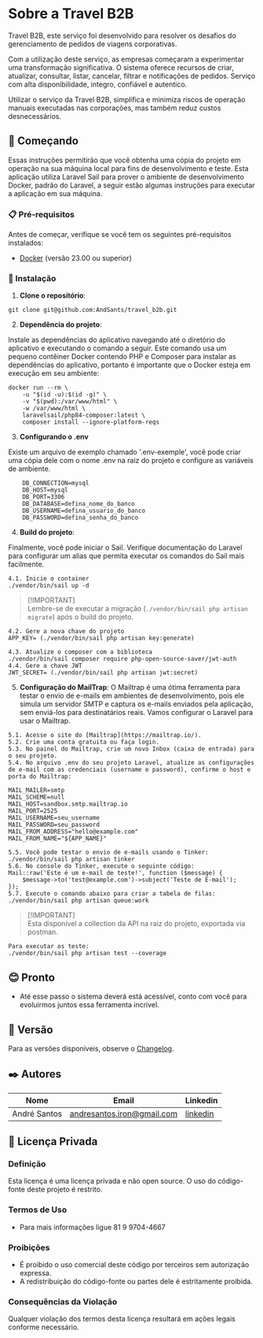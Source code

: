 # Sobre a Travel B2B

Travel B2B, este serviço foi desenvolvido para resolver os desafios do gerenciamento de pedidos de viagens corporativas.

Com a utilização deste serviço, as empresas começaram a experimentar uma transformação significativa. O sistema oferece recursos de  criar, atualizar, consultar, listar, cancelar, filtrar e notificações de pedidos. Serviço com alta disponibilidade, integro, confiável e autentico.

Utilizar o serviço da Travel B2B, simplifica e minimiza riscos de operação manuais executadas nas corporações, mas também reduz custos desnecessários.

## 🚀 Começando

Essas instruções permitirão que você obtenha uma cópia do projeto em operação na sua máquina local para fins de desenvolvimento e teste.
Esta aplicação utiliza Laravel Sail para prover o ambiente de desenvolvimento Docker, padrão do Laravel, a seguir estão algumas instruções para executar a aplicação em sua máquina.

### 📋 Pré-requisitos

Antes de começar, verifique se você tem os seguintes pré-requisitos instalados:

- [Docker](https://www.docker.com/get-started) (versão 23.00 ou superior)

### 🔧 Instalação

1. **Clone o repositório**:     

```
git clone git@github.com:AndSants/travel_b2b.git
```

2. **Dependência do projeto**: 

Instale as dependências do aplicativo navegando até o diretório do aplicativo e executando o comando a seguir. Este comando usa um pequeno contêiner Docker contendo PHP e Composer para instalar as dependências do aplicativo, portanto é importante que o Docker esteja em execução em seu ambiente:

```
docker run --rm \
    -u "$(id -u):$(id -g)" \
    -v "$(pwd):/var/www/html" \
    -w /var/www/html \
    laravelsail/php84-composer:latest \
    composer install --ignore-platform-reqs
```
3. **Configurando o .env**

Existe um arquivo de exemplo chamado '.env-exemple', você pode criar uma cópia dele com o nome .env na raiz do projeto e configure as variáveis de ambiente.

```
    DB_CONNECTION=mysql
    DB_HOST=mysql
    DB_PORT=3306
    DB_DATABASE=defina_nome_do_banco
    DB_USERNAME=defina_usuario_do_banco
    DB_PASSWORD=defina_senha_do_banco
```

4. **Build do projeto**:  

Finalmente, você pode iniciar o Sail. Verifique documentação do Laravel para configurar um alias que permita executar os comandos do Sail mais facilmente.

```
4.1. Inicie o container
./vendor/bin/sail up -d
```
> [!IMPORTANT]\
> Lembre-se de executar a migração (`./vendor/bin/sail php artisan migrate`) após o build do projeto.

```
4.2. Gere a nova chave do projeto
APP_KEY= (./vendor/bin/sail php artisan key:generate)
```
```
4.3. Atualize o composer com a biblioteca
./vendor/bin/sail composer require php-open-source-saver/jwt-auth
4.4. Gere a chave JWT
JWT_SECRET= (./vendor/bin/sail php artisan jwt:secret)
```

5. **Configuração do MailTrap**: 
O Mailtrap é uma ótima ferramenta para testar o envio de e-mails em ambientes de desenvolvimento, pois ele simula um servidor SMTP e captura os e-mails enviados pela aplicação, sem enviá-los para destinatários reais. Vamos configurar o Laravel para usar o Mailtrap.

```
5.1. Acesse o site do [Mailtrap](https://mailtrap.io/).
5.2. Crie uma conta gratuita ou faça login.
5.3. No painel do Mailtrap, crie um novo Inbox (caixa de entrada) para o seu projeto.
5.4. No arquivo .env do seu projeto Laravel, atualize as configurações de e-mail com as credenciais (username e password), confirme o host e porta do Mailtrap:

MAIL_MAILER=smtp
MAIL_SCHEME=null
MAIL_HOST=sandbox.smtp.mailtrap.io
MAIL_PORT=2525
MAIL_USERNAME=seu_username
MAIL_PASSWORD=seu_password
MAIL_FROM_ADDRESS="hello@example.com"
MAIL_FROM_NAME="${APP_NAME}"
```

```
5.5. Você pode testar o envio de e-mails usando o Tinker: ./vendor/bin/sail php artisan tinker
5.6. No console do Tinker, execute o seguinte código:
Mail::raw('Este é um e-mail de teste!', function ($message) {
    $message->to('test@example.com')->subject('Teste de E-mail');
});
5.7. Execute o comando abaixo para criar a tabela de filas:
./vendor/bin/sail php artisan queue:work
```

> [!IMPORTANT]\
> Esta disponível a collection da API na raiz do projeto, exportada via postman.

```
Para executar os teste:
./vendor/bin/sail php artisan test --coverage
```

## 😊 Pronto

* Até esse passo o sistema deverá está acessível, conto com você para evoluirmos juntos essa ferramenta incrível.

## 📌 Versão

Para as versões disponíveis, observe o [Changelog](https://github.com/AndSants/travel_b2b/blob/main/changelog.md). 

## ✒️ Autores

| Nome | Email |Linkedin |
|-|-|-|
| André Santos | <andresantos.iron@gmail.com> |[linkedin](https://www.linkedin.com/in/andresantostech/)|

## 📄 Licença Privada

### Definição

Esta licença é uma licença privada e não open source. O uso do código-fonte deste projeto é restrito.

### Termos de Uso

- Para mais informações ligue 81 9 9704-4667

### Proibições

- É proibido o uso comercial deste código por terceiros sem autorização expressa.
- A redistribuição do código-fonte ou partes dele é estritamente proibida.

### Consequências da Violação

Qualquer violação dos termos desta licença resultará em ações legais conforme necessário.